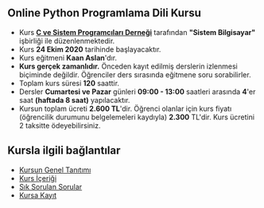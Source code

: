 ## Online Python Programlama Dili Kursu

+ Kurs __[C ve Sistem Programcıları Derneği](http://www.csystem.org/)__ tarafından __"Sistem Bilgisayar"__ işbirliği ile düzenlenmektedir.
+ Kurs __24 Ekim 2020__ tarihinde başlayacaktır.
+ Kurs eğitmeni __Kaan Aslan__'dır.
+ __Kurs gerçek zamanlıdır.__ Önceden kayıt edilmiş derslerin izlenmesi biçiminde değildir. Öğrenciler ders sırasında eğitmene soru sorabilirler.
+ Toplam kurs süresi __120__ saattir. 
+ Dersler __Cumartesi ve Pazar__ günleri __09:00 - 13:00__ saatleri arasında __4__'er saat __(haftada 8 saat)__ yapılacaktır. 
+ Kursun toplam ücreti __2.600 TL__'dir. Öğrenci olanlar için kurs fiyatı (öğrencilik durumunu belgelemeleri kaydıyla) __2.300__ TL'dir. Kurs ücretini 2 taksitte ödeyebilirsiniz.

## Kursla ilgili bağlantılar
+ [Kursun Genel Tanıtımı](https://github.com/CSD-1993/ONLINE-Python-Programlama-Dili-Kursu/blob/master/kursun_tanitimi.md)
+ [Kurs İçeriği](https://github.com/CSD-1993/ONLINE-Python-Programlama-Dili-Kursu/blob/master/kurs_icerigi.md)
+ [Sık Sorulan Sorular](https://github.com/CSD-1993/Pyton_Programlama_Dili_ve_Uygulamalari/blob/master/sss.md)
+ [Kursa Kayıt](https://us02web.zoom.us/meeting/register/tZEsduqgrDgsGNJqLqFTYTPmhRtVHNo4PWL-) 
